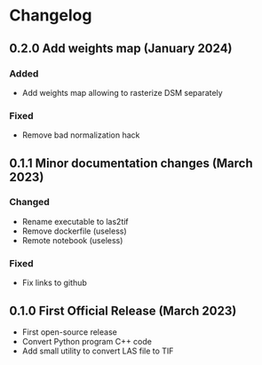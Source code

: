 # Changelog

## 0.2.0 Add weights map (January 2024)

### Added
- Add weights map allowing to rasterize DSM separately

### Fixed
- Remove bad normalization hack

## 0.1.1 Minor documentation changes (March 2023)

### Changed
- Rename executable to las2tif
- Remove dockerfile (useless)
- Remote notebook (useless)

### Fixed
- Fix links to github

## 0.1.0 First Official Release (March 2023)

- First open-source release
- Convert Python program C++ code
- Add small utility to convert LAS file to TIF
